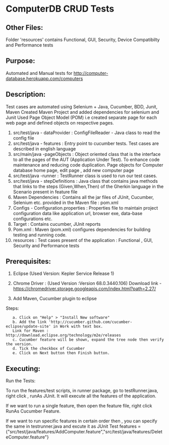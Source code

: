 
# ComputerDB CRUD Tests
Other Files:
------
Folder 'resources' contains Functional, GUI, Security, Device Compatibilty and Performance tests

Purpose:
-------
Automated and Manual tests for http://computer-database.herokuapp.com/computers

Description:
------------
Test cases are automated using Selenium + Java, Cucumber, BDD, Junit, Maven
Created Maven Project and added dependencies for selenium and Junit
Used Page Object Model (POM) i.e created separate page for each web page and defined objects on respective pages.

1. src/test/java - dataProvider : ConfigFileReader - Java class to read the config
file
2. src/test/java - features : Entry point to cucumber tests. Test cases are
described in english language
3. src/main/java -pageObjects : Object oriented class that is the interface to all the
pages of the AUT (Application Under Test). To enhance code maintenance and
reducing code duplication. Page objects for Computer database home page, edit page , add new computer page
4. src/test/java -runner : TestRunner class is used to run our test cases.
5. src/test/java - stepDefinitions : Java class that contains java methods that links to
the steps (Given,When,Then) of the Gherkin language in the Scenario present in
feature file
6. Maven Dependencies : Contains all the jar files of JUnit, Cucumber, Selenium etc.
provided in the Maven file : pom.xml
7. Configs - Configuration.properties : Properties file to maintain project configuration
data like application url, browser exe, data-base configurations etc.
8. Target : Contains cucumber, JUnit reports
9. Pom.xml : Maven (pom.xml) configures dependencies for building testing and
running code.
10. resources : Test cases present of the application : Functional , GUI, Security and Performance tests

Prerequisites:
-------------
1. Eclipse (Used Version: Kepler Service Release 1)

2. Chrome Driver : (Used Version :Version 68.0.3440.106)
Download link - https://chromedriver.storage.googleapis.com/index.html?path=2.27/

3. Add Maven, Cucumber plugin to eclipse

Steps:

       a. Click on "Help" > "Install New software"
       b. Add the link 'http://cucumber.github.com/cucumber-eclipse/update-site' in Work with text box.
       Link for Maven : http://download.eclipse.org/technology/m2e/releases
       c. Cucumber feature will be shown, expand the tree node then verify the version.
       d. Tick the checkbox of Cucumber
       e. Click on Next button then Finish button. 

Executing:
----------
Run the Tests:

To run the features/test scripts, in runner package, go to testRunner.java, right click , runAs JUnit.
It will execute all the features of the application.

If we want to run a single feature, then open the feature file, right click RunAs Cucumber Feature.

If we want to run specific features in certain order then , you can specify the same in testrunner.java and excute it as JUnit Test
features ={"src/test/java/features/AddComputer.feature","src/test/java/features/DeleteComputer.feature"}


